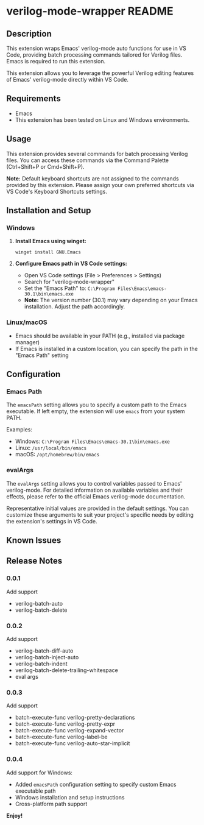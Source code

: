 # verilog-mode-wrapper README

## Description

This extension wraps Emacs' verilog-mode auto functions for use in VS Code, providing batch processing commands tailored for Verilog files. Emacs is required to run this extension.

This extension allows you to leverage the powerful Verilog editing features of Emacs' verilog-mode directly within VS Code.

## Requirements

- Emacs
- This extension has been tested on Linux and Windows environments.

## Usage

This extension provides several commands for batch processing Verilog files. You can access these commands via the Command Palette (Ctrl+Shift+P or Cmd+Shift+P).

**Note:** Default keyboard shortcuts are not assigned to the commands provided by this extension. Please assign your own preferred shortcuts via VS Code's Keyboard Shortcuts settings.

## Installation and Setup

### Windows

1. **Install Emacs using winget:**
   ```
   winget install GNU.Emacs
   ```

2. **Configure Emacs path in VS Code settings:**
   - Open VS Code settings (File > Preferences > Settings)
   - Search for "verilog-mode-wrapper"
   - Set the "Emacs Path" to: `C:\Program Files\Emacs\emacs-30.1\bin\emacs.exe`
   - **Note:** The version number (30.1) may vary depending on your Emacs installation. Adjust the path accordingly.

### Linux/macOS

- Emacs should be available in your PATH (e.g., installed via package manager)
- If Emacs is installed in a custom location, you can specify the path in the "Emacs Path" setting

## Configuration

### Emacs Path

The `emacsPath` setting allows you to specify a custom path to the Emacs executable. If left empty, the extension will use `emacs` from your system PATH.

Examples:
- Windows: `C:\Program Files\Emacs\emacs-30.1\bin\emacs.exe`
- Linux: `/usr/local/bin/emacs`
- macOS: `/opt/homebrew/bin/emacs`

### evalArgs

The `evalArgs` setting allows you to control variables passed to Emacs' verilog-mode. For detailed information on available variables and their effects, please refer to the official Emacs verilog-mode documentation.

Representative initial values are provided in the default settings. You can customize these arguments to suit your project's specific needs by editing the extension's settings in VS Code.

## Known Issues

## Release Notes

### 0.0.1

Add support
* verilog-batch-auto
* verilog-batch-delete

### 0.0.2

Add support
* verilog-batch-diff-auto
* verilog-batch-inject-auto
* verilog-batch-indent
* verilog-batch-delete-trailing-whitespace
* eval args

### 0.0.3

Add support
* batch-execute-func verilog-pretty-declarations
* batch-execute-func verilog-pretty-expr
* batch-execute-func verilog-expand-vector
* batch-execute-func verilog-label-be
* batch-execute-func verilog-auto-star-implicit

### 0.0.4

Add support for Windows:
* Added `emacsPath` configuration setting to specify custom Emacs executable path
* Windows installation and setup instructions
* Cross-platform path support

**Enjoy!**
